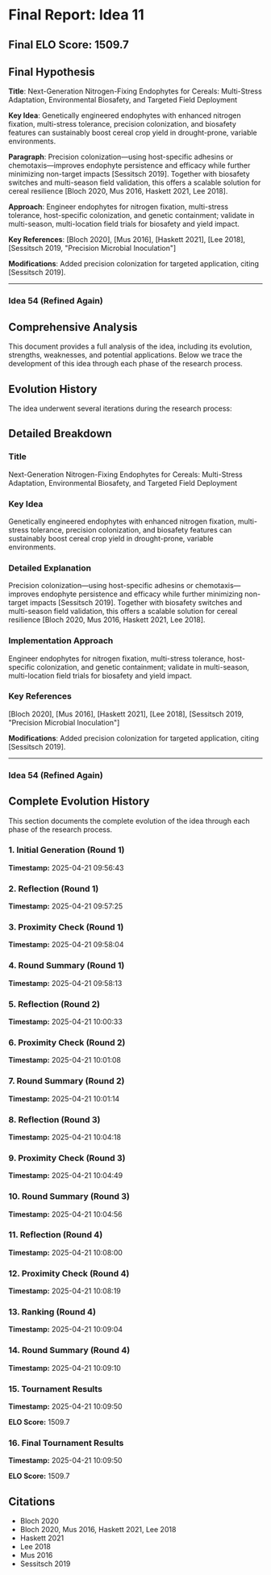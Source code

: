 # Final Report: Idea 11

## Final ELO Score: 1509.7

## Final Hypothesis

**Title**: Next-Generation Nitrogen-Fixing Endophytes for Cereals: Multi-Stress Adaptation, Environmental Biosafety, and Targeted Field Deployment

**Key Idea**: Genetically engineered endophytes with enhanced nitrogen fixation, multi-stress tolerance, precision colonization, and biosafety features can sustainably boost cereal crop yield in drought-prone, variable environments.

**Paragraph**: Precision colonization—using host-specific adhesins or chemotaxis—improves endophyte persistence and efficacy while further minimizing non-target impacts [Sessitsch 2019]. Together with biosafety switches and multi-season field validation, this offers a scalable solution for cereal resilience [Bloch 2020, Mus 2016, Haskett 2021, Lee 2018].

**Approach**: Engineer endophytes for nitrogen fixation, multi-stress tolerance, host-specific colonization, and genetic containment; validate in multi-season, multi-location field trials for biosafety and yield impact.

**Key References**: [Bloch 2020], [Mus 2016], [Haskett 2021], [Lee 2018], [Sessitsch 2019, "Precision Microbial Inoculation"]

**Modifications**: Added precision colonization for targeted application, citing [Sessitsch 2019].

---

### **Idea 54 (Refined Again)**

## Comprehensive Analysis

This document provides a full analysis of the idea, including its evolution, strengths, weaknesses, and potential applications. Below we trace the development of this idea through each phase of the research process.

## Evolution History

The idea underwent several iterations during the research process:

## Detailed Breakdown

### Title

Next-Generation Nitrogen-Fixing Endophytes for Cereals: Multi-Stress Adaptation, Environmental Biosafety, and Targeted Field Deployment

### Key Idea

Genetically engineered endophytes with enhanced nitrogen fixation, multi-stress tolerance, precision colonization, and biosafety features can sustainably boost cereal crop yield in drought-prone, variable environments.

### Detailed Explanation

Precision colonization—using host-specific adhesins or chemotaxis—improves endophyte persistence and efficacy while further minimizing non-target impacts [Sessitsch 2019]. Together with biosafety switches and multi-season field validation, this offers a scalable solution for cereal resilience [Bloch 2020, Mus 2016, Haskett 2021, Lee 2018].

### Implementation Approach

Engineer endophytes for nitrogen fixation, multi-stress tolerance, host-specific colonization, and genetic containment; validate in multi-season, multi-location field trials for biosafety and yield impact.

### Key References

[Bloch 2020], [Mus 2016], [Haskett 2021], [Lee 2018], [Sessitsch 2019, "Precision Microbial Inoculation"]

**Modifications**: Added precision colonization for targeted application, citing [Sessitsch 2019].

---

### **Idea 54 (Refined Again)**

## Complete Evolution History

This section documents the complete evolution of the idea through each phase of the research process.

### 1. Initial Generation (Round 1)
**Timestamp:** 2025-04-21 09:56:43



### 2. Reflection (Round 1)
**Timestamp:** 2025-04-21 09:57:25



### 3. Proximity Check (Round 1)
**Timestamp:** 2025-04-21 09:58:04



### 4. Round Summary (Round 1)
**Timestamp:** 2025-04-21 09:58:13



### 5. Reflection (Round 2)
**Timestamp:** 2025-04-21 10:00:33



### 6. Proximity Check (Round 2)
**Timestamp:** 2025-04-21 10:01:08



### 7. Round Summary (Round 2)
**Timestamp:** 2025-04-21 10:01:14



### 8. Reflection (Round 3)
**Timestamp:** 2025-04-21 10:04:18



### 9. Proximity Check (Round 3)
**Timestamp:** 2025-04-21 10:04:49



### 10. Round Summary (Round 3)
**Timestamp:** 2025-04-21 10:04:56



### 11. Reflection (Round 4)
**Timestamp:** 2025-04-21 10:08:00



### 12. Proximity Check (Round 4)
**Timestamp:** 2025-04-21 10:08:19



### 13. Ranking (Round 4)
**Timestamp:** 2025-04-21 10:09:04



### 14. Round Summary (Round 4)
**Timestamp:** 2025-04-21 10:09:10



### 15. Tournament Results
**Timestamp:** 2025-04-21 10:09:50

**ELO Score:** 1509.7



### 16. Final Tournament Results
**Timestamp:** 2025-04-21 10:09:50

**ELO Score:** 1509.7



## Citations

- Bloch 2020
- Bloch 2020, Mus 2016, Haskett 2021, Lee 2018
- Haskett 2021
- Lee 2018
- Mus 2016
- Sessitsch 2019
